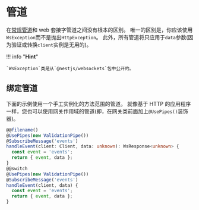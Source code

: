 # 管道

在[常规管道](/pipes)和 web 套接字管道之间没有根本的区别。
唯一的区别是，你应该使用`WsException`而不是抛出`HttpException`。
此外，所有管道将只应用于`data`参数(因为验证或转换`client`实例是无用的)。

!!! info "**Hint**"

    `WsException`类是从`@nestjs/websockets`包中公开的。

## 绑定管道

下面的示例使用一个手工实例化的方法范围的管道。
就像基于 HTTP 的应用程序一样，您也可以使用网关作用域的管道(即，在网关类前面加上`@UsePipes()`装饰器)。

```typescript
@@filename()
@UsePipes(new ValidationPipe())
@SubscribeMessage('events')
handleEvent(client: Client, data: unknown): WsResponse<unknown> {
  const event = 'events';
  return { event, data };
}
@@switch
@UsePipes(new ValidationPipe())
@SubscribeMessage('events')
handleEvent(client, data) {
  const event = 'events';
  return { event, data };
}
```
